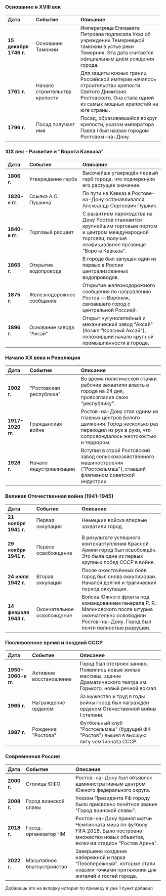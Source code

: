
### **Основание и XVIII век**

| Дата | Событие | Описание |
| :--- | :--- | :--- |
| **15 декабря 1749 г.** | Основание Таможни | Императрица Елизавета Петровна подписала Указ об учреждении Темерницкой таможни в устье реки Темерник. Эта дата считается официальным днём рождения города. |
| **1761 г.** | Начало строительства крепости | Для защиты южных границ Российской империи началось строительство крепости Святого Димитрия Ростовского. Она стала одной из самых мощных крепостей на юге страны. |
| **1796 г.** | Посад получает имя | Посад, образовавшийся вокруг крепости, указом императора Павла I был назван городом Ростовом-на-Дону. |

### **XIX век - Развитие и "Ворота Кавказа"**

| Дата | Событие | Описание |
| :--- | :--- | :--- |
| **1806 г.** | Утверждение герба | Высочайше утверждён первый герб города, что подчеркнуло его растущее значение. |
| **1820-е гг.** | Ссылка А.С. Пушкина | По пути на Кавказ в Ростове-на-Дону останавливался Александр Сергеевич Пушкин. |
| **1840-е гг.** | Торговый расцвет | С развитием пароходства на Дону Ростов становится крупнейшим торговым портом и центром международной торговли, получив неофициальное прозвище "Ворота Кавказа". |
| **1865 г.** | Открытие водопровода | В городе был запущен один из первых в России централизованных водопроводов. |
| **1875 г.** | Железнодорожное сообщение | Открытие железнодорожного сообщения по направлению Ростов — Воронеж, связавшего город с центральной Россией. |
| **1896 г.** | Основание завода "Аксай" | Открыт чугунолитейный и механический завод "Аксай" (позже "Красный Аксай"), положивший начало крупной промышленности в городе. |

### **Начало XX века и Революция**

| Дата | Событие | Описание |
| :--- | :--- | :--- |
| **1902 г.** | "Ростовская республика" | Во время политической стачки рабочие захватили власть в городе на 24 дня, провозгласив свою "республику". |
| **1917-1920 гг.** | Гражданская война | Ростов-на-Дону стал одним из главных центров Белого движения. Город несколько раз переходил из рук в руки, что сопровождалось жестокостью и террором. |
| **1928 г.** | Начало индустриализации | Вступил в строй Ростовский завод сельскохозяйственного машиностроения ("Ростсельмаш"), ставший флагманом советской индустрии. |

### **Великая Отечественная война (1941-1945)**

| Дата | Событие | Описание |
| :--- | :--- | :--- |
| **21 ноября 1941 г.** | Первая оккупация | Немецкие войска впервые захватили город. |
| **29 ноября 1941 г.** | Первое освобождение | В результате успешного контрнаступления Красной Армии город был освобождён. Это была одна из первых крупных побед СССР в войне. |
| **24 июля 1942 г.** | Вторая оккупация | После ожесточённых боёв город был снова оккупирован. Начался долгий и трагический период оккупации. |
| **14 февраля 1943 г.** | Окончательное освобождение | Войска Южного фронта под командованием генерала Р. Я. Малиновского после штурма окончательно освободили Ростов-на-Дону. Город был почти полностью разрушен. |

### **Послевоенное время и поздний СССР**

| Дата | Событие | Описание |
| :--- | :--- | :--- |
| **1950-1960-е гг.** | Активное восстановление | Город был отстроен заново. Появились новые жилые массивы, здание Драматического театра им. Горького, новый речной вокзал. |
| **1965 г.** | Награждение орденом | За мужество и труд в годы войны город был награждён орденом Отечественной войны I степени. |
| **1987 г.** | Рождение "Ростова" | Футбольный клуб "Ростсельмаш" (будущий ФК "Ростов") вышел в высшую лигу чемпионата СССР. |

### **Современная Россия**

| Дата | Событие | Описание |
| :--- | :--- | :--- |
| **2000 г.** | Столица ЮФО | Ростов-на-Дону был объявлен административным центром Южного федерального округа. |
| **2008 г.** | Город воинской славы | Указом Президента РФ городу было присвоено почётное звание "Город воинской славы". |
| **2018 г.** | Город-организатор ЧМ | Ростов-на-Дону принял матчи Чемпионата мира по футболу FIFA 2018. Было построено множество новых объектов, включая стадион "Ростов Арена". |
| **2022 г.** | Масштабное благоустройство | Завершено создание набережной и парка "Левобережный", которые стали новыми точками притяжения для жителей и гостей города. |
Добавишь это на вкладку история  по примеру я уже 1 пункт добавил 
